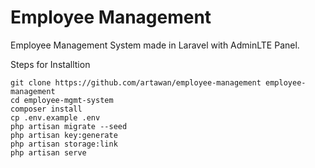# Employee Management
Employee Management System made in Laravel with AdminLTE Panel.

Steps for Installtion
```
git clone https://github.com/artawan/employee-management employee-management
cd employee-mgmt-system
composer install
cp .env.example .env
php artisan migrate --seed
php artisan key:generate
php artisan storage:link
php artisan serve
```
